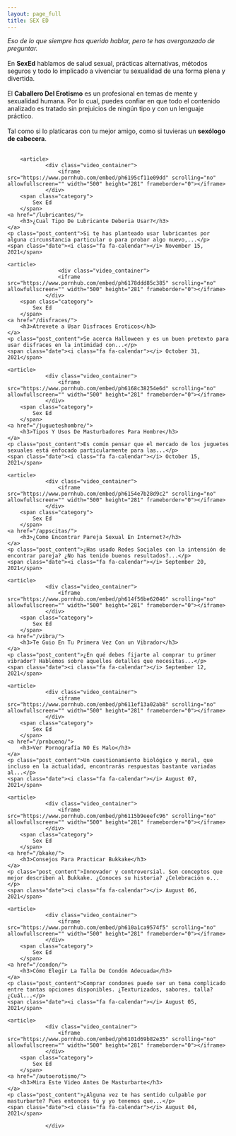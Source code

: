 ```yaml
---
layout: page_full
title: SEX ED
---
```

*Eso de lo que siempre has querido hablar, pero te has avergonzado de preguntar.*
<br><br>
En **SexEd** hablamos de salud sexual, prácticas alternativas, métodos seguros y todo lo implicado a vivenciar tu sexualidad de una forma plena y divertida.
<br><br>
El **Caballero Del Erotismo** es un profesional en temas de mente y sexualidad humana. Por lo cual, puedes confiar en que todo el contenido analizado es tratado sin prejuicios de ningún tipo y con un lenguaje práctico.
<br><br>
Tal como si lo platicaras con tu mejor amigo, como si tuvieras un **sexólogo de cabecera**.
<br> 
<br> 
<div class="articles">
    
        <article>
                <div class="video_container">
                    <iframe src="https://www.pornhub.com/embed/ph6195cf11e09dd" scrolling="no" allowfullscreen="" width="500" height="281" frameborder="0"></iframe>
                </div>
        <span class="category">
            Sex Ed
        </span>
    <a href="/lubricantes/">
        <h3>¿Cual Tipo De Lubricante Deberia Usar?</h3>
    </a>
    <p class="post_content">Si te has planteado usar lubricantes por alguna circunstancia particular o para probar algo nuevo,...</p>
    <span class="date"><i class="fa fa-calendar"></i> November 15, 2021</span>
</article>


    <article>
                    <div class="video_container">
                    <iframe src="https://www.pornhub.com/embed/ph6178ddd85c385" scrolling="no" allowfullscreen="" width="500" height="281" frameborder="0"></iframe>
                </div>
        <span class="category">
            Sex Ed
        </span>
    <a href="/disfraces/">
        <h3>Atrevete a Usar Disfraces Eroticos</h3>
    </a>
    <p class="post_content">Se acerca Halloween y es un buen pretexto para usar disfraces en la intimidad con...</p>
    <span class="date"><i class="fa fa-calendar"></i> October 31, 2021</span>
</article>


    <article>
                <div class="video_container">
                    <iframe src="https://www.pornhub.com/embed/ph6168c38254e6d" scrolling="no" allowfullscreen="" width="500" height="281" frameborder="0"></iframe>
                </div>
        <span class="category">
            Sex Ed
        </span>
    <a href="/jugueteshombre/">
        <h3>Tipos Y Usos De Masturbadores Para Hombre</h3>
    </a>
    <p class="post_content">Es común pensar que el mercado de los juguetes sexuales está enfocado particularmente para las...</p>
    <span class="date"><i class="fa fa-calendar"></i> October 15, 2021</span>
</article>


    <article>
                <div class="video_container">
                    <iframe src="https://www.pornhub.com/embed/ph6154e7b28d9c2" scrolling="no" allowfullscreen="" width="500" height="281" frameborder="0"></iframe>
                </div>
        <span class="category">
            Sex Ed
        </span>
    <a href="/appscitas/">
        <h3>¿Como Encontrar Pareja Sexual En Internet?</h3>
    </a>
    <p class="post_content">¿Has usado Redes Sociales con la intensión de encontrar pareja? ¿No has tenido buenos resultados?...</p>
    <span class="date"><i class="fa fa-calendar"></i> September 20, 2021</span>
</article>

    
    <article>
                <div class="video_container">
                    <iframe src="https://www.pornhub.com/embed/ph614f56be62046" scrolling="no" allowfullscreen="" width="500" height="281" frameborder="0"></iframe>
                </div>
        <span class="category">
            Sex Ed
        </span>
    <a href="/vibra/">
        <h3>Te Guio En Tu Primera Vez Con un Vibrador</h3>
    </a>
    <p class="post_content">¿En qué debes fijarte al comprar tu primer vibrador? Hablemos sobre aquellos detalles que necesitas...</p>
    <span class="date"><i class="fa fa-calendar"></i> September 12, 2021</span>
</article>
 

    <article>
                <div class="video_container">
                    <iframe src="https://www.pornhub.com/embed/ph611ef13a02ab8" scrolling="no" allowfullscreen="" width="500" height="281" frameborder="0"></iframe>
                </div>
        <span class="category">
            Sex Ed
        </span>
    <a href="/prnbueno/">
        <h3>Ver Pornografía NO Es Malo</h3>
    </a>
    <p class="post_content">Un cuestionamiento biológico y moral, que incluso en la actualidad, encontrarás respuestas bastante variadas al...</p>
    <span class="date"><i class="fa fa-calendar"></i> August 07, 2021</span>
</article>

    
    <article>
                <div class="video_container">
                    <iframe src="https://www.pornhub.com/embed/ph6115b9eeefc96" scrolling="no" allowfullscreen="" width="500" height="281" frameborder="0"></iframe>
                </div>
        <span class="category">
            Sex Ed
        </span>
    <a href="/bkake/">
        <h3>Consejos Para Practicar Bukkake</h3>
    </a>
    <p class="post_content">Innovador y controversial. Son conceptos que mejor describen al Bukkake. ¿Conoces su historia? ¿Celebración o...</p>
    <span class="date"><i class="fa fa-calendar"></i> August 06, 2021</span>
</article>

    
    <article>
                <div class="video_container">
                    <iframe src="https://www.pornhub.com/embed/ph610a1ca9574f5" scrolling="no" allowfullscreen="" width="500" height="281" frameborder="0"></iframe>
                </div>
        <span class="category">
            Sex Ed
        </span>
    <a href="/condon/">
        <h3>Cómo Elegir La Talla De Condón Adecuada</h3>
    </a>
    <p class="post_content">Comprar condones puede ser un tema complicado entre tantas opciones disponibles. ¿Texturizados, sabores, talla? ¿Cuál...</p>
    <span class="date"><i class="fa fa-calendar"></i> August 05, 2021</span>
</article>

    
    <article>
                <div class="video_container">
                    <iframe src="https://www.pornhub.com/embed/ph6101d69b82e35" scrolling="no" allowfullscreen="" width="500" height="281" frameborder="0"></iframe>
                </div>
        <span class="category">
            Sex Ed
        </span>
    <a href="/autoerotismo/">
        <h3>Mira Este Video Antes De Masturbarte</h3>
    </a>
    <p class="post_content">¿Alguna vez te has sentido culpable por masturbarte? Pues entonces tú y yo tenemos que...</p>
    <span class="date"><i class="fa fa-calendar"></i> August 04, 2021</span>
</article>
  
                </div>
